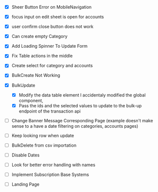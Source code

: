 - [x] Sheer Button Error on MobileNavigation
- [x] focus input on edit sheet is open for accounts
- [x] user confirm close button does not work
- [x] Can create empty Category
- [x] Add Loading Spinner To Update Form
- [x] Fix Table actions in the middle
- [x] Create select for category and accounts
- [x] BulkCreate Not Working

- [x] BulkUpdate

  - [x] Modify the data table element I accidentaly modified the global component,
  - [x] Pass the ids and the selected values to update to the bulk-up endpoint of the transaction api

- [ ] Change Banner Message Corresponding Page (example doesn't make sense to a have a date filtering on categories, accounts pages)

- [ ] Keep looking row when update
- [ ] BulkDelete from csv importation
- [ ] Disable Dates

- [ ] Look for better error handling with names
- [ ] Implement Subscription Base Systems
- [ ] Landing Page
